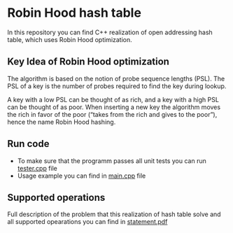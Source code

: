 # Robin Hood hash table
In this repository you can find C++ realization of open addressing hash table, which uses Robin Hood optimization.

## Key Idea of Robin Hood optimization
The algorithm is based on the notion of probe sequence lengths (PSL). The PSL of a key is the number of probes required to find the key during lookup.


A key with a low PSL can be thought of as rich, and a key with a high PSL can be thought of as poor. 
When inserting a new key the algorithm moves the rich in favor of the 
poor (“takes from the rich and gives to the poor”), hence the name Robin Hood hashing.

## Run code
* To make sure that the programm passes all unit tests you can run [tester.cpp](tester.cpp) file
* Usage example you can find in [main.cpp](main.cpp) file

## Supported operations
Full description of the problem that this realization of hash table solve and all supported opearations you can find in [statement.pdf](statement.pdf)

